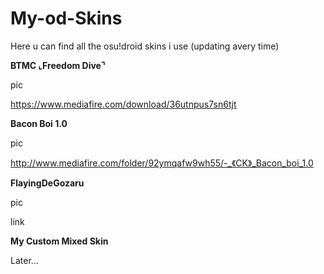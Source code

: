 # My-od-Skins
Here u can find all the osu!droid skins i use (updating avery time)

**BTMC ⌞Freedom Dive⌝**

pic

https://www.mediafire.com/download/36utnpus7sn6tjt


**Bacon Boi 1.0**

pic

http://www.mediafire.com/folder/92ymqafw9wh55/-_《CK》_Bacon_boi_1.0


**FlayingDeGozaru**

pic

link


**My Custom Mixed Skin**

Later...
